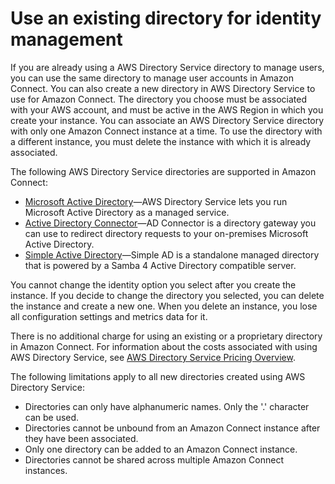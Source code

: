 # Use an existing directory for identity management<a name="directory-service"></a>

If you are already using a AWS Directory Service directory to manage users, you can use the same directory to manage user accounts in Amazon Connect\. You can also create a new directory in AWS Directory Service to use for Amazon Connect\. The directory you choose must be associated with your AWS account, and must be active in the AWS Region in which you create your instance\. You can associate an AWS Directory Service directory with only one Amazon Connect instance at a time\. To use the directory with a different instance, you must delete the instance with which it is already associated\.

The following AWS Directory Service directories are supported in Amazon Connect:
+ [Microsoft Active Directory](https://docs.aws.amazon.com/directoryservice/latest/admin-guide/directory_microsoft_ad.html)—AWS Directory Service lets you run Microsoft Active Directory as a managed service\.
+ [Active Directory Connector](https://docs.aws.amazon.com/directoryservice/latest/admin-guide/directory_ad_connector.html)—AD Connector is a directory gateway you can use to redirect directory requests to your on\-premises Microsoft Active Directory\. 
+ [Simple Active Directory](https://docs.aws.amazon.com/directoryservice/latest/admin-guide/directory_simple_ad.html)—Simple AD is a standalone managed directory that is powered by a Samba 4 Active Directory compatible server\.

You cannot change the identity option you select after you create the instance\. If you decide to change the directory you selected, you can delete the instance and create a new one\. When you delete an instance, you lose all configuration settings and metrics data for it\.

There is no additional charge for using an existing or a proprietary directory in Amazon Connect\. For information about the costs associated with using AWS Directory Service, see [AWS Directory Service Pricing Overview](https://aws.amazon.com/directoryservice/pricing/)\.

The following limitations apply to all new directories created using AWS Directory Service:
+ Directories can only have alphanumeric names\. Only the '\.' character can be used\.
+ Directories cannot be unbound from an Amazon Connect instance after they have been associated\.
+ Only one directory can be added to an Amazon Connect instance\.
+ Directories cannot be shared across multiple Amazon Connect instances\.